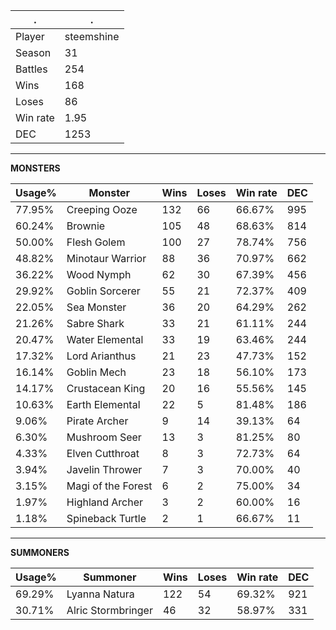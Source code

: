 .|.
|-|-
Player|steemshine
Season|31
Battles|254
Wins|168
Loses|86
Win rate|1.95
DEC|1253

---
**MONSTERS**

Usage%|Monster|Wins|Loses|Win rate|DEC|
-|-|-|-|-|-|
77.95%|Creeping Ooze|132|66|66.67%|995|
60.24%|Brownie|105|48|68.63%|814|
50.00%|Flesh Golem|100|27|78.74%|756|
48.82%|Minotaur Warrior|88|36|70.97%|662|
36.22%|Wood Nymph|62|30|67.39%|456|
29.92%|Goblin Sorcerer|55|21|72.37%|409|
22.05%|Sea Monster|36|20|64.29%|262|
21.26%|Sabre Shark|33|21|61.11%|244|
20.47%|Water Elemental|33|19|63.46%|244|
17.32%|Lord Arianthus|21|23|47.73%|152|
16.14%|Goblin Mech|23|18|56.10%|173|
14.17%|Crustacean King|20|16|55.56%|145|
10.63%|Earth Elemental|22|5|81.48%|186|
9.06%|Pirate Archer|9|14|39.13%|64|
6.30%|Mushroom Seer|13|3|81.25%|80|
4.33%|Elven Cutthroat|8|3|72.73%|64|
3.94%|Javelin Thrower|7|3|70.00%|40|
3.15%|Magi of the Forest|6|2|75.00%|34|
1.97%|Highland Archer|3|2|60.00%|16|
1.18%|Spineback Turtle|2|1|66.67%|11|

---
**SUMMONERS**

Usage%|Summoner|Wins|Loses|Win rate|DEC|
-|-|-|-|-|-|
69.29%|Lyanna Natura|122|54|69.32%|921|
30.71%|Alric Stormbringer|46|32|58.97%|331|

